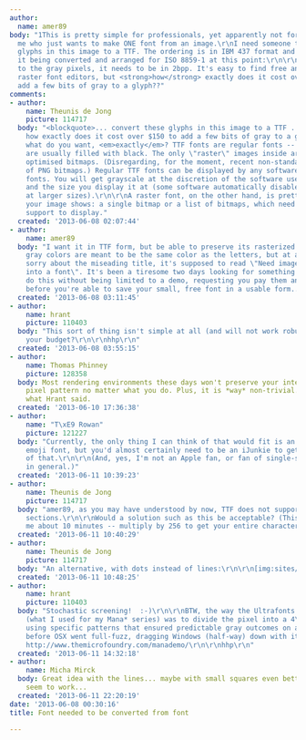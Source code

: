 ```yaml
---
author:
  name: amer89
body: "1This is pretty simple for professionals, yet apparently not for someone like
  me who just wants to make ONE font from an image.\r\nI need someone to convert these
  glyphs in this image to a TTF. The ordering is in IBM 437 format and I don't mind
  it being converted and arranged for ISO 8859-1 at this point:\r\n\r\n<img src=\"https://dl.dropboxusercontent.com/u/67765234/Photos/dft_base.bmp\">\r\n\r\nDue
  to the gray pixels, it needs to be in 2bpp. It's easy to find free and easy B&W
  raster font editors, but <strong>how</strong> exactly does it cost over $150 to
  add a few bits of gray to a glyph??"
comments:
- author:
    name: Theunis de Jong
    picture: 114717
  body: "<blockquote>... convert these glyphs in this image to a TTF ...</blockquote>\r\n\r\n<blockquote>...
    how exactly does it cost over $150 to add a few bits of gray to a glyph??</blockquote>\r\n\r\nSo
    what do you want, <em>exactly</em>? TTF fonts are regular fonts -- outlines, which
    are usually filled with black. The only \"raster\" images inside are low-resolution
    optimised bitmaps. (Disregarding, for the moment, recent non-standard additions
    of PNG bitmaps.) Regular TTF fonts can be displayed by any software that support
    fonts. You will get grayscale at the discretion of the software used, its settings,
    and the size you display it at (some software automatically disables antialiasing
    at larger sizes).\r\n\r\nA raster font, on the other hand, is pretty much what
    your image shows: a single bitmap or a list of bitmaps, which need custom software
    support to display."
  created: '2013-06-08 02:07:44'
- author:
    name: amer89
  body: "I want it in TTF form, but be able to preserve its rasterized shape. The
    gray colors are meant to be the same color as the letters, but at a lower opacity.\r\n\r\nAlso,
    sorry about the miseading title, it's supposed to read \"Need image to be converted
    into a font\". It's been a tiresome two days looking for something that can easily
    do this without being limited to a demo, requesting you pay them an absurd amount
    before you're able to save your small, free font in a usable form..."
  created: '2013-06-08 03:11:45'
- author:
    name: hrant
    picture: 110403
  body: "This sort of thing isn't simple at all (and will not work robustly, FYI).\r\nWhat's
    your budget?\r\n\r\nhhp\r\n"
  created: '2013-06-08 03:55:15'
- author:
    name: Thomas Phinney
    picture: 128358
  body: Most rendering environments these days won't preserve your intended gray-scale
    pixel pattern no matter what you do. Plus, it is *way* non-trivial. Basically,
    what Hrant said.
  created: '2013-06-10 17:36:38'
- author:
    name: "T\xE9 Rowan"
    picture: 121227
  body: "Currently, the only thing I can think of that would fit is an Apple-style
    emoji font, but you'd almost certainly need to be an iJunkie to get any use out
    of that.\r\n\r\n(And, yes, I'm not an Apple fan, or fan of single-sourced stuff
    in general.)"
  created: '2013-06-11 10:39:23'
- author:
    name: Theunis de Jong
    picture: 114717
  body: "amer89, as you may have understood by now, TTF does not support transparent
    sections.\r\n\r\nWould a solution such as this be acceptable? (This one 'A' took
    me about 10 minutes -- multiply by 256 to get your entire character set.)\r\n\r\n[img:sites/default/files/old-images/a-raster-a_4321.PNG]"
  created: '2013-06-11 10:40:29'
- author:
    name: Theunis de Jong
    picture: 114717
  body: "An alternative, with dots instead of lines:\r\n\r\n[img:sites/default/files/old-images/a-raster-a-alt_6694.PNG]"
  created: '2013-06-11 10:48:25'
- author:
    name: hrant
    picture: 110403
  body: "Stochastic screening!  :-)\r\n\r\nBTW, the way the Ultrafonts method worked
    (what I used for my Mana* series) was to divide the pixel into a 4\xD74 subgrid,
    using specific patterns that ensured predictable gray outcomes on all major systems...
    before OSX went full-fuzz, dragging Windows (half-way) down with it eventually.\r\n\r\n*
    http://www.themicrofoundry.com/manademo/\r\n\r\nhhp\r\n"
  created: '2013-06-11 14:32:18'
- author:
    name: Micha Mirck
  body: Great idea with the lines... maybe with small squares even better, dots don't
    seem to work...
  created: '2013-06-11 22:20:19'
date: '2013-06-08 00:30:16'
title: Font needed to be converted from font

---
```


